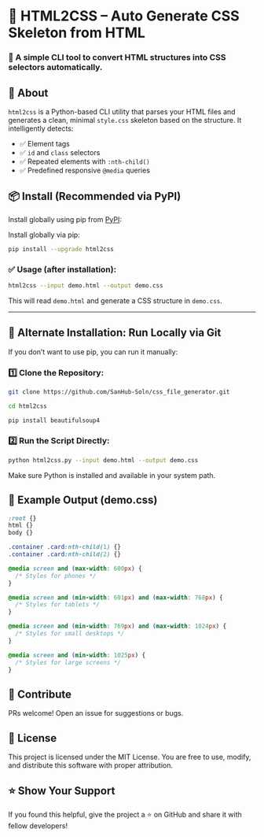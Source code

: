 # 🎨 HTML2CSS – Auto Generate CSS Skeleton from HTML

### 🧰 A simple CLI tool to convert HTML structures into CSS selectors automatically.


## 📖 About

`html2css` is a Python-based CLI utility that parses your HTML files and generates a clean, minimal `style.css` skeleton based on the structure. It intelligently detects:

- ✅ Element tags
- ✅ `id` and `class` selectors
- ✅ Repeated elements with `:nth-child()`
- ✅ Predefined responsive `@media` queries


## 📦 Install (Recommended via PyPI)

Install globally using pip from [PyPI](https://pypi.org/project/html2css/):

Install globally via pip:

```bash
pip install --upgrade html2css
```

### ✅ Usage (after installation):

```bash
html2css --input demo.html --output demo.css
```

This will read `demo.html` and generate a CSS structure in `demo.css`.

---

## 💠 Alternate Installation: Run Locally via Git

If you don’t want to use pip, you can run it manually:

### 1️⃣ Clone the Repository:

```bash
git clone https://github.com/SanHub-Soln/css_file_generator.git

cd html2css

pip install beautifulsoup4
```

### 2️⃣ Run the Script Directly:

```bash
python html2css.py --input demo.html --output demo.css
```

Make sure Python is installed and available in your system path.


## 🔄 Example Output (demo.css)

```css
:root {}
html {}
body {}

.container .card:nth-child(1) {}
.container .card:nth-child(2) {}

@media screen and (max-width: 600px) {
  /* Styles for phones */
}

@media screen and (min-width: 601px) and (max-width: 768px) {
  /* Styles for tablets */
}

@media screen and (min-width: 769px) and (max-width: 1024px) {
  /* Styles for small desktops */
}

@media screen and (min-width: 1025px) {
  /* Styles for large screens */
}
```




## 🤝 Contribute
PRs welcome! Open an issue for suggestions or bugs.


## 📜 License

This project is licensed under the MIT License.
You are free to use, modify, and distribute this software with proper attribution.


## ⭐️ Show Your Support

If you found this helpful, give the project a ⭐️ on GitHub and share it with fellow developers!

